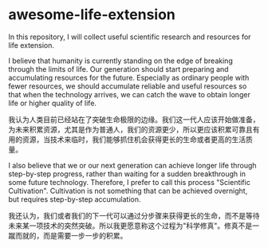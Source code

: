 # awesome-life-extension

In this repository, I will collect useful scientific research and resources for life extension.

I believe that humanity is currently standing on the edge of breaking through the limits of life. Our generation should start preparing and accumulating resources for the future. Especially as ordinary people with fewer resources, we should accumulate reliable and useful resources so that when the technology arrives, we can catch the wave to obtain longer life or higher quality of life.

我认为人类目前已经站在了突破生命极限的边缘。我们这一代人应该开始做准备，为未来积累资源，尤其是作为普通人，我们的资源更少，所以更应该积累可靠且有用的资源，当技术来临时，我们能够抓住机会获得更长的生命或者更高的生活质量。

I also believe that we or our next generation can achieve longer life through step-by-step progress, rather than waiting for a sudden breakthrough in some future technology. Therefore, I prefer to call this process "Scientific Cultivation". Cultivation is not something that can be achieved overnight, but requires step-by-step accumulation.

我还认为，我们或者我们的下一代可以通过分步骤来获得更长的生命，而不是等待未来某一项技术的突然突破。所以我更愿意称这个过程为"科学修真"。修真不是一蹴而就的，而是需要一步一步的积累。

